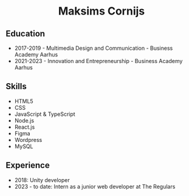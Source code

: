 
<h1 align="center">
  Maksims Cornijs
</h1>

## Education

* 2017-2019 - Multimedia Design and Communication - Business Academy Aarhus
* 2021-2023 - Innovation and Entrepreneurship - Business Academy Aarhus

## Skills

* HTML5
* CSS
* JavaScript & TypeScript
* Node.js
* React.js
* Figma
* Wordpress
* MySQL

## Experience

* 2018: Unity developer
* 2023 - to date: Intern as a junior web developer at The Regulars

